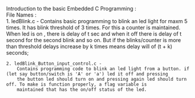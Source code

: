 Introduction to the basic Embedded C Programming : <br>
File Names : <br>
    1. ledBlink.c - 
        Contains basic programming to blink an led light for maxm 5 times. It has blink threshold of 3 times. For this a counter is maintained. When led is on , there is delay of t sec and when it off there is delay of t second for the  second blink and so on. But if the blinks/counter is more than threshold delays increase by k times means delay will of (t + k) seconds;<br>

    2. ledBlink_Button_input_control.c - 
        Contains programming code to blink an led light from a button. if (let say button/switch is 'A' or 'a') led it off and pressing
        the button led should turn on and pressing again led should turn off. To make is function properly, a flag variable is
        maintained that has the on/off status of the led. 
    